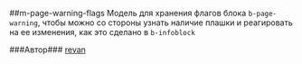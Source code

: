 ##m-page-warning-flags
Модель для хранения флагов блока `b-page-warning`,
чтобы можно со стороны узнать наличие плашки и реагировать на ее изменения,
как это сделано в `b-infoblock`

###Автор###
[revan](https://staff.yandex-team.ru/revan)

